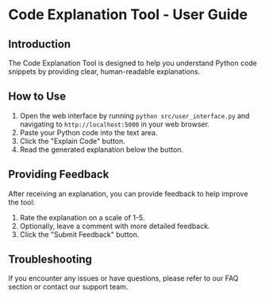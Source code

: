# Code Explanation Tool - User Guide

## Introduction
The Code Explanation Tool is designed to help you understand Python code snippets by providing clear, human-readable explanations.

## How to Use
1. Open the web interface by running `python src/user_interface.py` and navigating to `http://localhost:5000` in your web browser.
2. Paste your Python code into the text area.
3. Click the "Explain Code" button.
4. Read the generated explanation below the button.

## Providing Feedback
After receiving an explanation, you can provide feedback to help improve the tool:
1. Rate the explanation on a scale of 1-5.
2. Optionally, leave a comment with more detailed feedback.
3. Click the "Submit Feedback" button.

## Troubleshooting
If you encounter any issues or have questions, please refer to our FAQ section or contact our support team.